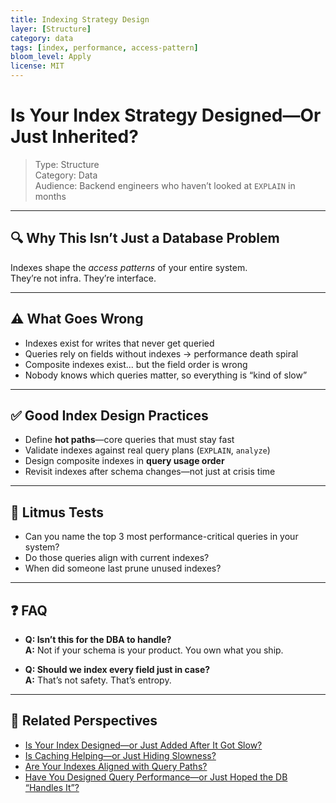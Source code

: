 ```yaml
---
title: Indexing Strategy Design
layer: [Structure]
category: data
tags: [index, performance, access-pattern]
bloom_level: Apply
license: MIT
---
```


# Is Your Index Strategy Designed—Or Just Inherited?

> Type: Structure  
> Category: Data  
> Audience: Backend engineers who haven’t looked at `EXPLAIN` in months

---

## 🔍 Why This Isn’t Just a Database Problem

Indexes shape the *access patterns* of your entire system.  
They’re not infra. They’re interface.

---

## ⚠️ What Goes Wrong

- Indexes exist for writes that never get queried  
- Queries rely on fields without indexes → performance death spiral  
- Composite indexes exist... but the field order is wrong  
- Nobody knows which queries matter, so everything is “kind of slow”

---

## ✅ Good Index Design Practices

- Define **hot paths**—core queries that must stay fast  
- Validate indexes against real query plans (`EXPLAIN`, `analyze`)  
- Design composite indexes in **query usage order**  
- Revisit indexes after schema changes—not just at crisis time

---

## 🧠 Litmus Tests

- Can you name the top 3 most performance-critical queries in your system?  
- Do those queries align with current indexes?  
- When did someone last prune unused indexes?

---

## ❓ FAQ

- **Q: Isn’t this for the DBA to handle?**  
  **A:** Not if your schema is your product. You own what you ship.

- **Q: Should we index every field just in case?**  
  **A:** That’s not safety. That’s entropy.

---

## 🔗 Related Perspectives

- [Is Your Index Designed—or Just Added After It Got Slow?](index-design.md)
- [Is Caching Helping—or Just Hiding Slowness?](../performance/cache-strategy.md)
- [Are Your Indexes Aligned with Query Paths?](../performance/indexing-paths.md)
- [Have You Designed Query Performance—or Just Hoped the DB “Handles It”?](../performance/db-index-optimization.md)
